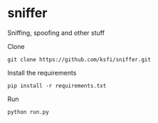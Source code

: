 # sniffer

Sniffing, spoofing and other stuff




Clone
```
git clone https://github.com/ksfi/sniffer.git
```

Install the requirements
```
pip install -r requirements.txt
```

Run
```
python run.py
```
